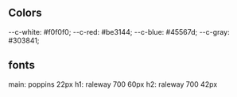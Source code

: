 ## Colors

--c-white: #f0f0f0;
--c-red: #be3144;
--c-blue: #45567d;
--c-gray: #303841;

## fonts

main: poppins 22px
h1: raleway 700 60px
h2: raleway 700 42px